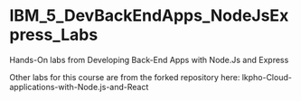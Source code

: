 # IBM_5_DevBackEndApps_NodeJsExpress_Labs
Hands-On labs from Developing Back-End Apps with Node.Js and Express

Other labs for this course are from the forked repository here:
lkpho-Cloud-applications-with-Node.js-and-React

